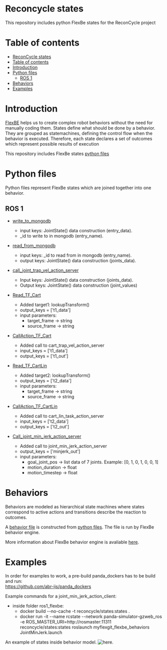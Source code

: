 # Reconcycle states

This repository includes python FlexBe states for the ReconCycle project

# Table of contents

- [ReconCycle states](#reconcycle-states)
- [Table of contents](#table-of-contents)
- [Introduction](#introduction)
- [Python files](#python-files)
	- [ROS 1](#ros-1)
- [Behaviors](#behaviors)
- [Examples](#examples)


# Introduction
[FlexBE](http://wiki.ros.org/flexbe/) helps us to create complex robot behaviors without the need for manually coding them.
States define what should be done by a behavior. They are grouped as statemachines, defining the control flow when the behavior is executed. 
Therefore, each state declares a set of outcomes which represent possible results of execution

This repository includes FlexBe states [python files](#python-files)


# Python files
Python files represent FlexBe states which are joined together into one behavior.

## ROS 1  
- [write_to_mongodb](/myflexgit_flexbe_states/src/myflexgit_flexbe_states/write_to_mongodb.py)
	- input keys: JointState() data construction (entry_data).
	- _id to write to in mongodb (entry_name).
 
- [read_from_mongodb](/myflexgit_flexbe_states/src/myflexgit_flexbe_states/read_from_mongodb.py)
	- input keys: _id to read from in mongodb (entry_name).
	- output keys: JointState() data construction (joints_data).

- [call_joint_trap_vel_action_server](/myflexgit_flexbe_states/src/myflexgit_flexbe_states/call_joint_trap_vel_action_server.py)
	- Input keys: JointState() data construction (joints_data).
	- Output keys: JointState() data construction (joint_values)

- [Read_TF_Cart](/myflexgit_flexbe_states/src/myflexgit_flexbe_states/Read_TF_Cart.py)
	- Added target1: lookupTransform()
	- output_keys = ['t1_data']
	- input parameters: 
		- target_frame -> string
    	- source_frame -> string

- [CallAction_TF_Cart](/myflexgit_flexbe_states/src/myflexgit_flexbe_states/CallAction_TF_Cart.py)
	- Added call to cart_trap_vel_action_server
	- input_keys = ['t1_data']
	- output_keys = ['t1_out']

- [Read_TF_CartLin](/myflexgit_flexbe_states/src/myflexgit_flexbe_states/Read_TF_CartLin.py)
	- Added target2: lookupTransform()
	- output_keys = ['t2_data']
	- input parameters:
		- target_frame -> string
    	- source_frame -> string

- [CallAction_TF_CartLin](/myflexgit_flexbe_states/src/myflexgit_flexbe_states/CallAction_TF_CartLin.py)
	- Added call to cart_lin_task_action_server
	- input_keys = ['t2_data']
	- output_keys = ['t2_out']

- [Call_joint_min_jerk_action_server](/myflexgit_flexbe_states/src/myflexgit_flexbe_states/Call_joint_min_jerk_action_server.py)
	- Added call to joint_min_jerk_action_server
	- output_keys = ['minjerk_out']
	- input parameters:
		- goal_joint_pos -> list data of 7 joints. Example: [0, 1, 0, 1, 0, 0, 1]
		- motion_duration -> float 
		- motion_timestep -> float
	

# Behaviors
Behaviors are modeled as hierarchical state machines where states correspond to active actions and transitions describe the reaction to outcomes.

A [behavior file](/myflexgit_flexbe_behaviors/src/myflexgit_flexbe_behaviors/flexbefull_sm.py) is constructed from [python files](#python-files). The file is run by FlexBe behavior engine.

More information about FlexBe behavior engine is avaliable [here](https://github.com/team-vigir/flexbe_behavior_engine/blob/master/README.md).


# Examples
In order for examples to work, a pre-build panda_dockers has to be build and run:  
https://github.com/abr-ijs/panda_dockers

Example commands for a joint_min_jerk_action_client:
- inside folder ros1_flexbe:
	- docker build --no-cache -t reconcycle/states:states .
	- docker run -it --name rcstate --network panda-simulator-gzweb_ros -e ROS_MASTER_URI=http://rosmaster:11311 reconcycle/states:states roslaunch myflexgit_flexbe_behaviors JointMinJerk.launch
		
An example of states inside behavior model. ![here](https://github.com/ReconCycle/reconcycle_states/blob/main/myflexgit_flexbe_states/src/myflexgit_flexbe_states/FlexBe%20Statemachine.png).